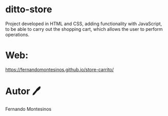 # ditto-store

Project developed in HTML and CSS, adding functionality with JavaScript, to be able to carry out the shopping cart, which allows the user to perform operations. 

# Web:
https://fernandomontesinos.github.io/store-carrito/

# Autor 🖊

Fernando Montesinos




